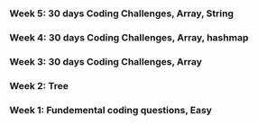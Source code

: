 ### Week 5: 30 days Coding Challenges, Array, String
### Week 4: 30 days Coding Challenges, Array, hashmap
### Week 3: 30 days Coding Challenges, Array
### Week 2: Tree
### Week 1: Fundemental coding questions, Easy
